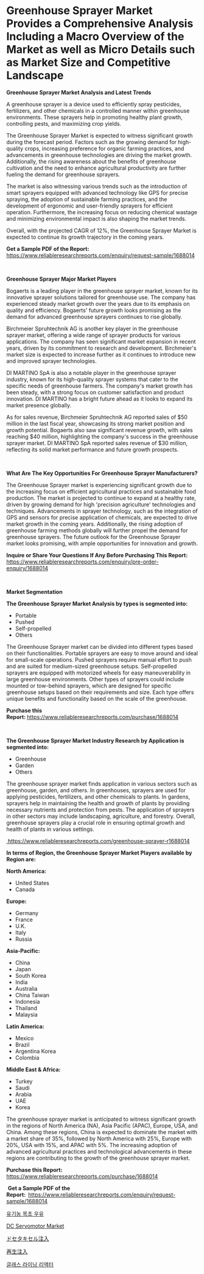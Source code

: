 <p><h1>Greenhouse Sprayer Market Provides a Comprehensive Analysis Including a Macro Overview of the Market as well as Micro Details such as Market Size and Competitive Landscape</h1></p><p><strong>Greenhouse Sprayer Market Analysis and Latest Trends</strong></p>
<p><p>A greenhouse sprayer is a device used to efficiently spray pesticides, fertilizers, and other chemicals in a controlled manner within greenhouse environments. These sprayers help in promoting healthy plant growth, controlling pests, and maximizing crop yields.</p><p>The Greenhouse Sprayer Market is expected to witness significant growth during the forecast period. Factors such as the growing demand for high-quality crops, increasing preference for organic farming practices, and advancements in greenhouse technologies are driving the market growth. Additionally, the rising awareness about the benefits of greenhouse cultivation and the need to enhance agricultural productivity are further fueling the demand for greenhouse sprayers.</p><p>The market is also witnessing various trends such as the introduction of smart sprayers equipped with advanced technology like GPS for precise spraying, the adoption of sustainable farming practices, and the development of ergonomic and user-friendly sprayers for efficient operation. Furthermore, the increasing focus on reducing chemical wastage and minimizing environmental impact is also shaping the market trends.</p><p>Overall, with the projected CAGR of 12%, the Greenhouse Sprayer Market is expected to continue its growth trajectory in the coming years.</p></p>
<p><strong>Get a Sample PDF of the Report:&nbsp;</strong> <a href="https://www.reliableresearchreports.com/enquiry/request-sample/1688014">https://www.reliableresearchreports.com/enquiry/request-sample/1688014</a></p>
<p>&nbsp;</p>
<p><strong>Greenhouse Sprayer Major Market Players</strong></p>
<p><p>Bogaerts is a leading player in the greenhouse sprayer market, known for its innovative sprayer solutions tailored for greenhouse use. The company has experienced steady market growth over the years due to its emphasis on quality and efficiency. Bogaerts' future growth looks promising as the demand for advanced greenhouse sprayers continues to rise globally.</p><p>Birchmeier Spruhtechnik AG is another key player in the greenhouse sprayer market, offering a wide range of sprayer products for various applications. The company has seen significant market expansion in recent years, driven by its commitment to research and development. Birchmeier's market size is expected to increase further as it continues to introduce new and improved sprayer technologies.</p><p>DI MARTINO SpA is also a notable player in the greenhouse sprayer industry, known for its high-quality sprayer systems that cater to the specific needs of greenhouse farmers. The company's market growth has been steady, with a strong focus on customer satisfaction and product innovation. DI MARTINO has a bright future ahead as it looks to expand its market presence globally.</p><p>As for sales revenue, Birchmeier Spruhtechnik AG reported sales of $50 million in the last fiscal year, showcasing its strong market position and growth potential. Bogaerts also saw significant revenue growth, with sales reaching $40 million, highlighting the company's success in the greenhouse sprayer market. DI MARTINO SpA reported sales revenue of $30 million, reflecting its solid market performance and future growth prospects.</p></p>
<p>&nbsp;</p>
<p><strong>What Are The Key Opportunities For Greenhouse Sprayer Manufacturers?</strong></p>
<p><p>The Greenhouse Sprayer market is experiencing significant growth due to the increasing focus on efficient agricultural practices and sustainable food production. The market is projected to continue to expand at a healthy rate, driven by growing demand for high 'precision agriculture' technologies and techniques. Advancements in sprayer technology, such as the integration of GPS and sensors for precise application of chemicals, are expected to drive market growth in the coming years. Additionally, the rising adoption of greenhouse farming methods globally will further propel the demand for greenhouse sprayers. The future outlook for the Greenhouse Sprayer market looks promising, with ample opportunities for innovation and growth.</p></p>
<p><strong>Inquire or Share Your Questions If Any Before Purchasing This Report:</strong> <a href="https://www.reliableresearchreports.com/enquiry/pre-order-enquiry/1688014">https://www.reliableresearchreports.com/enquiry/pre-order-enquiry/1688014</a></p>
<p>&nbsp;</p>
<p><strong>Market Segmentation</strong></p>
<p><strong>The Greenhouse Sprayer Market Analysis by types is segmented into:</strong></p>
<p><ul><li>Portable</li><li>Pushed</li><li>Self-propelled</li><li>Others</li></ul></p>
<p><p>The Greenhouse Sprayer market can be divided into different types based on their functionalities. Portable sprayers are easy to move around and ideal for small-scale operations. Pushed sprayers require manual effort to push and are suited for medium-sized greenhouse setups. Self-propelled sprayers are equipped with motorized wheels for easy maneuverability in large greenhouse environments. Other types of sprayers could include mounted or tow-behind sprayers, which are designed for specific greenhouse setups based on their requirements and size. Each type offers unique benefits and functionality based on the scale of the greenhouse.</p></p>
<p><strong>Purchase this Report:&nbsp;</strong><a href="https://www.reliableresearchreports.com/purchase/1688014">https://www.reliableresearchreports.com/purchase/1688014</a></p>
<p>&nbsp;</p>
<p><strong>The Greenhouse Sprayer Market Industry Research by Application is segmented into:</strong></p>
<p><ul><li>Greenhouse</li><li>Garden</li><li>Others</li></ul></p>
<p><p>The greenhouse sprayer market finds application in various sectors such as greenhouse, garden, and others. In greenhouses, sprayers are used for applying pesticides, fertilizers, and other chemicals to plants. In gardens, sprayers help in maintaining the health and growth of plants by providing necessary nutrients and protection from pests. The application of sprayers in other sectors may include landscaping, agriculture, and forestry. Overall, greenhouse sprayers play a crucial role in ensuring optimal growth and health of plants in various settings.</p></p>
<p><a href="https://www.reliableresearchreports.com/greenhouse-sprayer-r1688014">&nbsp;https://www.reliableresearchreports.com/greenhouse-sprayer-r1688014</a></p>
<p><strong>In terms of Region, the Greenhouse Sprayer Market Players available by Region are:</strong></p>
<p>
    <p> <strong> North America: </strong>
        <ul>
            <li>United States</li>
            <li>Canada</li>
        </ul>
        </p> 
    <p> <strong> Europe: </strong>
        <ul>
            <li>Germany</li>
            <li>France</li>
            <li>U.K.</li>
            <li>Italy</li>
            <li>Russia</li>
        </ul>
        </p> 
    <p> <strong> Asia-Pacific: </strong>
        <ul>
            <li>China</li>
            <li>Japan</li>
            <li>South Korea</li>
            <li>India</li>
            <li>Australia</li>
            <li>China Taiwan</li>
            <li>Indonesia</li>
            <li>Thailand</li>
            <li>Malaysia</li>
        </ul>
        </p> 
    <p> <strong> Latin America: </strong>
        <ul>
            <li>Mexico</li>
            <li>Brazil</li>
            <li>Argentina Korea</li>
            <li>Colombia</li>
        </ul>
        </p> 
    <p> <strong> Middle East & Africa: </strong>
        <ul>
            <li>Turkey</li>
            <li>Saudi</li>
            <li>Arabia</li>
            <li>UAE</li>
            <li>Korea</li>
        </ul>
    </p>
    </p>
<p><p>The greenhouse sprayer market is anticipated to witness significant growth in the regions of North America (NA), Asia Pacific (APAC), Europe, USA, and China. Among these regions, China is expected to dominate the market with a market share of 35%, followed by North America with 25%, Europe with 20%, USA with 15%, and APAC with 5%. The increasing adoption of advanced agricultural practices and technological advancements in these regions are contributing to the growth of the greenhouse sprayer market.</p></p>
<p><strong>Purchase this Report: </strong><a href="https://www.reliableresearchreports.com/purchase/1688014">https://www.reliableresearchreports.com/purchase/1688014</a></p>
<p>&nbsp;<strong>Get a Sample PDF of the Report:&nbsp;&nbsp;</strong><a href="https://www.reliableresearchreports.com/enquiry/request-sample/1688014">https://www.reliableresearchreports.com/enquiry/request-sample/1688014</a></p>
<p><strong></strong></p>
<p><p><a href="https://github.com/OwenHamiytll568745/Market-Research-Report-List-1/blob/main/161084533736.md">유기농 목초 우유</a></p><p><a href="https://github.com/biheemgalvinlouises6hokrh3h/Market-Research-Report-List-2/blob/main/dc-servomotor-market.md">DC Servomotor Market</a></p><p><a href="https://github.com/MosesSpinka1914/Market-Research-Report-List-1/blob/main/211094637700.md">ドセタキセル注入</a></p><p><a href="https://github.com/bevdtkn4419963/Market-Research-Report-List-1/blob/main/867900837699.md">再生注入</a></p><p><a href="https://github.com/brendon65677/Market-Research-Report-List-1/blob/main/587011733737.md">글래스 라이닝 리액터</a></p></p>
